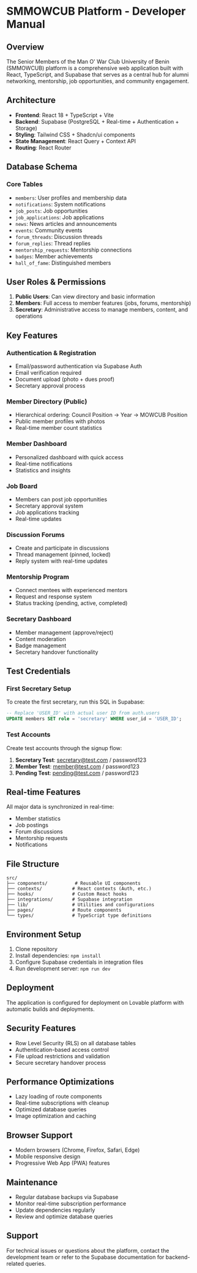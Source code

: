 # SMMOWCUB Platform - Developer Manual

## Overview
The Senior Members of the Man O' War Club University of Benin (SMMOWCUB) platform is a comprehensive web application built with React, TypeScript, and Supabase that serves as a central hub for alumni networking, mentorship, job opportunities, and community engagement.

## Architecture
- **Frontend**: React 18 + TypeScript + Vite
- **Backend**: Supabase (PostgreSQL + Real-time + Authentication + Storage)
- **Styling**: Tailwind CSS + Shadcn/ui components
- **State Management**: React Query + Context API
- **Routing**: React Router

## Database Schema
### Core Tables
- `members`: User profiles and membership data
- `notifications`: System notifications
- `job_posts`: Job opportunities 
- `job_applications`: Job applications
- `news`: News articles and announcements
- `events`: Community events
- `forum_threads`: Discussion threads
- `forum_replies`: Thread replies
- `mentorship_requests`: Mentorship connections
- `badges`: Member achievements
- `hall_of_fame`: Distinguished members

## User Roles & Permissions
1. **Public Users**: Can view directory and basic information
2. **Members**: Full access to member features (jobs, forums, mentorship)
3. **Secretary**: Administrative access to manage members, content, and operations

## Key Features

### Authentication & Registration
- Email/password authentication via Supabase Auth
- Email verification required
- Document upload (photo + dues proof)
- Secretary approval process

### Member Directory (Public)
- Hierarchical ordering: Council Position → Year → MOWCUB Position
- Public member profiles with photos
- Real-time member count statistics

### Member Dashboard
- Personalized dashboard with quick access
- Real-time notifications
- Statistics and insights

### Job Board
- Members can post job opportunities
- Secretary approval system
- Job applications tracking
- Real-time updates

### Discussion Forums
- Create and participate in discussions
- Thread management (pinned, locked)
- Reply system with real-time updates

### Mentorship Program
- Connect mentees with experienced mentors
- Request and response system
- Status tracking (pending, active, completed)

### Secretary Dashboard
- Member management (approve/reject)
- Content moderation
- Badge management
- Secretary handover functionality

## Test Credentials

### First Secretary Setup
To create the first secretary, run this SQL in Supabase:
```sql
-- Replace 'USER_ID' with actual user ID from auth.users
UPDATE members SET role = 'secretary' WHERE user_id = 'USER_ID';
```

### Test Accounts
Create test accounts through the signup flow:
1. **Secretary Test**: secretary@test.com / password123
2. **Member Test**: member@test.com / password123
3. **Pending Test**: pending@test.com / password123

## Real-time Features
All major data is synchronized in real-time:
- Member statistics
- Job postings
- Forum discussions
- Mentorship requests
- Notifications

## File Structure
```
src/
├── components/          # Reusable UI components
├── contexts/           # React contexts (Auth, etc.)
├── hooks/              # Custom React hooks
├── integrations/       # Supabase integration  
├── lib/                # Utilities and configurations
├── pages/              # Route components
└── types/              # TypeScript type definitions
```

## Environment Setup
1. Clone repository
2. Install dependencies: `npm install`
3. Configure Supabase credentials in integration files
4. Run development server: `npm run dev`

## Deployment
The application is configured for deployment on Lovable platform with automatic builds and deployments.

## Security Features
- Row Level Security (RLS) on all database tables
- Authentication-based access control
- File upload restrictions and validation
- Secure secretary handover process

## Performance Optimizations
- Lazy loading of route components
- Real-time subscriptions with cleanup
- Optimized database queries
- Image optimization and caching

## Browser Support
- Modern browsers (Chrome, Firefox, Safari, Edge)
- Mobile responsive design
- Progressive Web App (PWA) features

## Maintenance
- Regular database backups via Supabase
- Monitor real-time subscription performance
- Update dependencies regularly
- Review and optimize database queries

## Support
For technical issues or questions about the platform, contact the development team or refer to the Supabase documentation for backend-related queries.